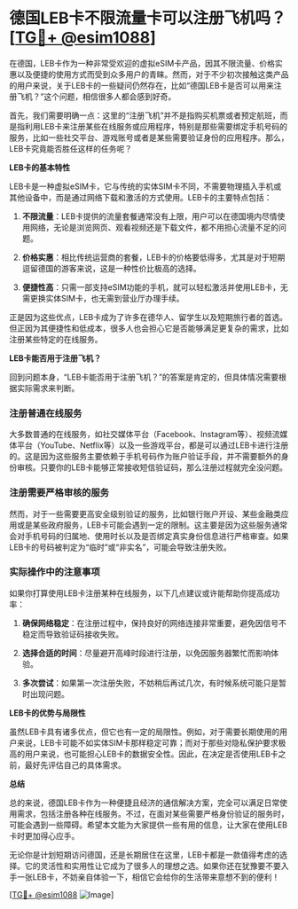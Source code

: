# 德国LEB卡不限流量卡可以注册飞机吗？[[TG💪+ @esim1088](https://t.me/s/esim1088)]

在德国，LEB卡作为一种非常受欢迎的虚拟eSIM卡产品，因其不限流量、价格实惠以及便捷的使用方式而受到众多用户的青睐。然而，对于不少初次接触这类产品的用户来说，关于LEB卡的一些疑问仍然存在，比如“德国LEB卡是否可以用来注册飞机？”这个问题，相信很多人都会感到好奇。

首先，我们需要明确一点：这里的“注册飞机”并不是指购买机票或者预定航班，而是指利用LEB卡来注册某些在线服务或应用程序，特别是那些需要绑定手机号码的服务，比如一些社交平台、游戏账号或者是某些需要验证身份的应用程序。那么，LEB卡究竟能否胜任这样的任务呢？

**LEB卡的基本特性**

LEB卡是一种虚拟eSIM卡，它与传统的实体SIM卡不同，不需要物理插入手机或其他设备中，而是通过网络下载和激活的方式使用。LEB卡的主要特点包括：

1. **不限流量**：LEB卡提供的流量套餐通常没有上限，用户可以在德国境内尽情使用网络，无论是浏览网页、观看视频还是下载文件，都不用担心流量不足的问题。
   
2. **价格实惠**：相比传统运营商的套餐，LEB卡的价格要低得多，尤其是对于短期逗留德国的游客来说，这是一种性价比极高的选择。
   
3. **便捷性高**：只需一部支持eSIM功能的手机，就可以轻松激活并使用LEB卡，无需更换实体SIM卡，也无需到营业厅办理手续。

正是因为这些优点，LEB卡成为了许多在德华人、留学生以及短期旅行者的首选。但正因为其便捷性和低成本，很多人也会担心它是否能够满足更复杂的需求，比如注册某些特定的在线服务。

**LEB卡能否用于注册飞机？**

回到问题本身，“LEB卡能否用于注册飞机？”的答案是肯定的，但具体情况需要根据实际需求来判断。

### 注册普通在线服务

大多数普通的在线服务，如社交媒体平台（Facebook、Instagram等）、视频流媒体平台（YouTube、Netflix等）以及一些游戏平台，都是可以通过LEB卡进行注册的。这是因为这些服务主要依赖于手机号码作为账户验证手段，并不需要额外的身份审核。只要你的LEB卡能够正常接收短信验证码，那么注册过程就完全没问题。

### 注册需要严格审核的服务

然而，对于一些需要更高安全级别验证的服务，比如银行账户开设、某些金融类应用或是某些政府服务，LEB卡可能会遇到一定的限制。这主要是因为这些服务通常会对手机号码的归属地、使用时长以及是否绑定真实身份信息进行严格审查。如果LEB卡的号码被判定为“临时”或“非实名”，可能会导致注册失败。

### 实际操作中的注意事项

如果你打算使用LEB卡注册某种在线服务，以下几点建议或许能帮助你提高成功率：

1. **确保网络稳定**：在注册过程中，保持良好的网络连接非常重要，避免因信号不稳定而导致验证码接收失败。
   
2. **选择合适的时间**：尽量避开高峰时段进行注册，以免因服务器繁忙而影响体验。
   
3. **多次尝试**：如果第一次注册失败，不妨稍后再试几次，有时候系统可能只是暂时出现问题。

**LEB卡的优势与局限性**

虽然LEB卡具有诸多优点，但它也有一定的局限性。例如，对于需要长期使用的用户来说，LEB卡可能不如实体SIM卡那样稳定可靠；而对于那些对隐私保护要求极高的用户来说，也可能担心LEB卡的数据安全性。因此，在决定是否使用LEB卡之前，最好先评估自己的具体需求。

**总结**

总的来说，德国LEB卡作为一种便捷且经济的通信解决方案，完全可以满足日常使用需求，包括注册各种在线服务。不过，在面对某些需要严格身份验证的服务时，可能会遇到一些障碍。希望本文能为大家提供一些有用的信息，让大家在使用LEB卡时更加得心应手。

无论你是计划短期访问德国，还是长期居住在这里，LEB卡都是一款值得考虑的选择。它的灵活性和实用性让它成为了很多人的理想之选。如果你还在犹豫要不要入手一张LEB卡，不妨亲自体验一下，相信它会给你的生活带来意想不到的便利！

[[TG💪+ @esim1088](https://t.me/s/esim1088) ![Image](https://i.postimg.cc/4NQfJmqS/Snipaste-2025-05-13-00-14-12.png)]